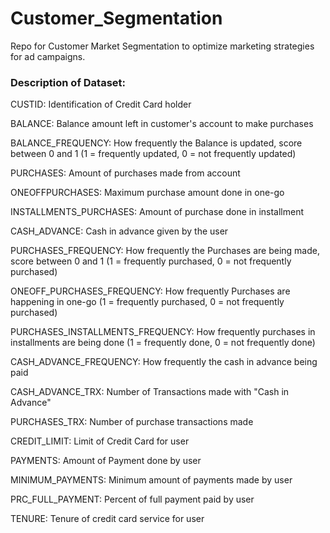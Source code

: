 # Customer_Segmentation
Repo for Customer Market Segmentation to optimize marketing strategies for ad campaigns.

### Description of Dataset:

CUSTID: Identification of Credit Card holder

BALANCE: Balance amount left in customer's account to make purchases

BALANCE_FREQUENCY: How frequently the Balance is updated, score between 0 and 1 (1 = frequently updated, 0 = not frequently updated)

PURCHASES: Amount of purchases made from account

ONEOFFPURCHASES: Maximum purchase amount done in one-go

INSTALLMENTS_PURCHASES: Amount of purchase done in installment

CASH_ADVANCE: Cash in advance given by the user

PURCHASES_FREQUENCY: How frequently the Purchases are being made, score between 0 and 1 (1 = frequently purchased, 0 = not frequently purchased)

ONEOFF_PURCHASES_FREQUENCY: How frequently Purchases are happening in one-go (1 = frequently purchased, 0 = not frequently purchased)

PURCHASES_INSTALLMENTS_FREQUENCY: How frequently purchases in installments are being done (1 = frequently done, 0 = not frequently done)

CASH_ADVANCE_FREQUENCY: How frequently the cash in advance being paid

CASH_ADVANCE_TRX: Number of Transactions made with "Cash in Advance"

PURCHASES_TRX: Number of purchase transactions made

CREDIT_LIMIT: Limit of Credit Card for user

PAYMENTS: Amount of Payment done by user

MINIMUM_PAYMENTS: Minimum amount of payments made by user  

PRC_FULL_PAYMENT: Percent of full payment paid by user

TENURE: Tenure of credit card service for user
